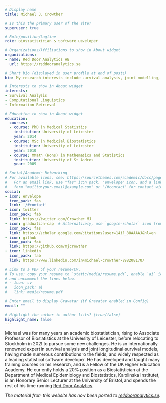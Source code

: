 ```yaml
---
# Display name
title: Michael J. Crowther

# Is this the primary user of the site?
superuser: true

# Role/position/tagline
role: Biostatistician & Software Developer

# Organizations/Affiliations to show in About widget
organizations:
- name: Red Door Analytics AB
  url: https://reddooranalytics.se

# Short bio (displayed in user profile at end of posts)
bio: My research interests include survival analysis, joint modelling, and software development.

# Interests to show in About widget
interests:
- Survival Analysis
- Computational Linguistics
- Information Retrieval

# Education to show in About widget
education:
  courses:
  - course: PhD in Medical Statistics
    institution: University of Leicester
    year: 2014
  - course: MSc in Medicial Biostatistics
    institution: University of Leicester
    year: 2010
  - course: MMath (Hons) in Mathematics and Statistics
    institution: University of St Andres
    year: 2009

# Social/Academic Networking
# For available icons, see: https://sourcethemes.com/academic/docs/page-builder/#icons
#   For an email link, use "fas" icon pack, "envelope" icon, and a link in the
#   form "mailto:your-email@example.com" or "/#contact" for contact widget.
social:
- icon: envelope
  icon_pack: fas
  link: '/#contact'
- icon: twitter
  icon_pack: fab
  link: https://twitter.com/Crowther_MJ
- icon: graduation-cap  # Alternatively, use `google-scholar` icon from `ai` icon pack
  icon_pack: fas
  link: https://scholar.google.com/citations?user=14iF_88AAAAJ&hl=en
- icon: github
  icon_pack: fab
  link: https://github.com/mjcrowther
- icon: linkedin
  icon_pack: fab
  link: https://www.linkedin.com/in/michael-crowther-898208170/

# Link to a PDF of your resume/CV.
# To use: copy your resume to `static/media/resume.pdf`, enable `ai` icons in `params.toml`, 
# and uncomment the lines below.
# - icon: cv
#   icon_pack: ai
#   link: media/resume.pdf

# Enter email to display Gravatar (if Gravatar enabled in Config)
email: ""

# Highlight the author in author lists? (true/false)
highlight_name: false
---
```


Michael was for many years an academic biostatistician, rising to Associate Professor of Biostatistics at the University of Leicester, before relocating to Stockholm in 2021 to pursue some new challenges. He is an internationally renowned expert in survival analysis and joint longitudinal-survival models, having made numerous contributions to the fields, and widely respected as a leading statistical software developer. He has developed and taught many training courses on his research, and is a Fellow of the UK Higher Education Academy. He currently holds a 20% position as a Biostatistician at the Department of Medical Epidemiology and Biostatistics, Karolinska Institutet, is an Honorary Senior Lecturer at the University of Bristol, and spends the rest of his time running [Red Door Analytics](https://reddooranalytics.se).

*The material from this website has now been ported to [reddooranalytics.se](https://reddooranalytics.se).*
